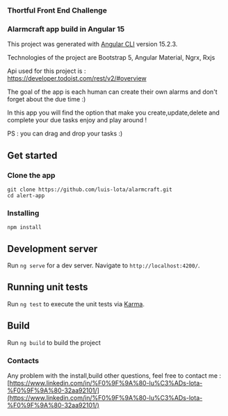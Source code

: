 ### Thortful Front End Challenge
### Alarmcraft app build in Angular 15

This project was generated with [Angular CLI](https://github.com/angular/angular-cli) version 15.2.3.

Technologies of the project are Bootstrap 5, Angular Material, Ngrx, Rxjs

Api used for this project is : https://developer.todoist.com/rest/v2/#overview

The goal of the app is each human can create their own alarms and don't forget about the due time :) 

In this app you will find the  option that make you create,update,delete and complete your due tasks enjoy and play around !

PS : you can drag and drop your tasks :)

## Get started

### Clone the app


```shell
git clone https://github.com/luis-lota/alarmcraft.git
cd alert-app
```


### Installing 

```shell
npm install
```

## Development server

Run `ng serve` for a dev server. Navigate to `http://localhost:4200/`.


## Running unit tests

Run `ng test` to execute the unit tests via [Karma](https://karma-runner.github.io).


## Build

Run `ng build` to build the project


### Contacts
Any problem with the install,build other questions, feel free to contact me : [https://www.linkedin.com/in/%F0%9F%9A%80-lu%C3%ADs-lota-%F0%9F%9A%80-32aa92101/](https://www.linkedin.com/in/%F0%9F%9A%80-lu%C3%ADs-lota-%F0%9F%9A%80-32aa92101/)